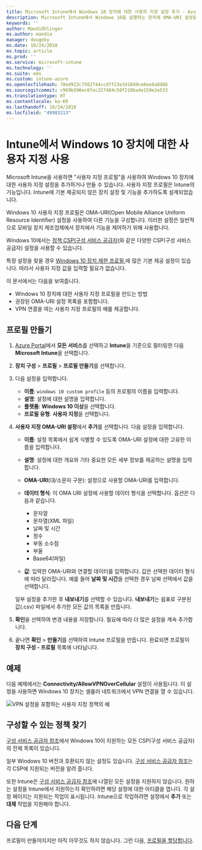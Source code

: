 ```yaml
---
title: Microsoft Intune에서 Windows 10 장치에 대한 사용자 지정 설정 추가 - Azure | Microsoft Docs
description: Microsoft Intune에서 Windows 10을 실행하는 장치에 OMA-URI 설정을 사용하려면 사용자 지정 프로필을 추가하거나 만듭니다. 사용자 지정 프로필을 사용하여 사용자 지정 설정을 추가합니다.
keywords: ''
author: MandiOhlinger
ms.author: mandia
manager: dougeby
ms.date: 10/24/2018
ms.topic: article
ms.prod: ''
ms.service: microsoft-intune
ms.technology: ''
ms.suite: ems
ms.custom: intune-azure
ms.openlocfilehash: 78ed923c7502744ccd7f23e341049ce8ee8a8d86
ms.sourcegitcommit: c969b596ec0fec227484c50f210ba4e159e2e533
ms.translationtype: HT
ms.contentlocale: ko-KR
ms.lasthandoff: 10/24/2018
ms.locfileid: "49983213"
---
```

# <a name="use-custom-settings-for-windows-10-devices-in-intune"></a>Intune에서 Windows 10 장치에 대한 사용자 지정 사용

Microsoft Intune을 사용하면 "사용자 지정 프로필"을 사용하여 Windows 10 장치에 대한 사용자 지정 설정을 추가하거나 만들 수 있습니다. 사용자 지정 프로필은 Intune의 기능입니다. Intune에 기본 제공되지 않은 장치 설정 및 기능을 추가하도록 설계되었습니다.

Windows 10 사용자 지정 프로필은 OMA-URI(Open Mobile Alliance Uniform Resource Identifier) 설정을 사용하여 다른 기능을 구성합니다. 이러한 설정은 일반적으로 모바일 장치 제조업체에서 장치에서 기능을 제어하기 위해 사용합니다. 

Windows 10에서는 [정책 CSP(구성 서비스 공급자)](https://technet.microsoft.com/itpro/windows/manage/how-it-pros-can-use-configuration-service-providers)와 같은 다양한 CSP(구성 서비스 공급자) 설정을 사용할 수 있습니다.

특정 설정을 찾을 경우 [Windows 10 장치 제한 프로필 ](device-restrictions-windows-10.md)에 많은 기본 제공 설정이 있습니다. 따라서 사용자 지정 값을 입력할 필요가 없습니다.

이 문서에서는 다음을 보여줍니다.

- Windows 10 장치에 대한 사용자 지정 프로필을 만드는 방법
- 권장된 OMA-URI 설정 목록을 포함합니다.
- VPN 연결을 여는 사용자 지정 프로필의 예를 제공합니다.

## <a name="create-the-profile"></a>프로필 만들기

1. [Azure Portal](https://portal.azure.com)에서 **모든 서비스**를 선택하고 **Intune**을 기준으로 필터링한 다음 **Microsoft Intune**을 선택합니다.
2. **장치 구성** > **프로필** > **프로필 만들기**를 선택합니다.
3. 다음 설정을 입력합니다.

    - **이름**: `windows 10 custom profile` 등의 프로필의 이름을 입력합니다.
    - **설명**: 설정에 대한 설명을 입력합니다.
    - **플랫폼**: **Windows 10 이상**을 선택합니다.
    - **프로필 유형**: **사용자 지정**을 선택합니다.

4. **사용자 지정 OMA-URI 설정**에서 **추가**를 선택합니다. 다음 설정을 입력합니다.

    - **이름**: 설정 목록에서 쉽게 식별할 수 있도록 OMA-URI 설정에 대한 고유한 이름을 입력합니다.
    - **설명**: 설정에 대한 개요와 기타 중요한 모든 세부 정보를 제공하는 설명을 입력합니다.
    - **OMA-URI**(대/소문자 구분): 설정으로 사용할 OMA-URI를 입력합니다.
    - **데이터 형식**: 이 OMA URI 설정에 사용할 데이터 형식을 선택합니다. 옵션은 다음과 같습니다.

        - 문자열
        - 문자열(XML 파일)
        - 날짜 및 시간
        - 정수
        - 부동 소수점
        - 부울
        - Base64(파일)

    - **값**: 입력한 OMA-URI와 연결할 데이터를 입력합니다. 값은 선택한 데이터 형식에 따라 달라집니다. 예를 들어 **날짜 및 시간**을 선택한 경우 날짜 선택에서 값을 선택합니다.

    일부 설정을 추가한 후 **내보내기**를 선택할 수 있습니다. **내보내기**는 쉼표로 구분된 값(.csv) 파일에서 추가한 모든 값의 목록을 만듭니다.

5. **확인**을 선택하여 변경 내용을 저장합니다. 필요에 따라 더 많은 설정을 계속 추가합니다.
6. 끝나면 **확인** > **만들기**를 선택하여 Intune 프로필을 만듭니다. 완료되면 프로필이 **장치 구성 - 프로필** 목록에 나타납니다.

## <a name="example"></a>예제

다음 예제에서는 **Connectivity/AllowVPNOverCellular** 설정이 사용됩니다. 이 설정을 사용하면 Windows 10 장치는 셀룰러 네트워크에서 VPN 연결을 열 수 있습니다.

![VPN 설정을 포함하는 사용자 지정 정책의 예](./media/custom-policy-example.png)

## <a name="find-the-policies-you-can-configure"></a>구성할 수 있는 정책 찾기

[구성 서비스 공급자 참조](https://msdn.microsoft.com/windows/hardware/commercialize/customize/mdm/configuration-service-provider-reference)에서 Windows 10이 지원하는 모든 CSP(구성 서비스 공급자)의 전체 목록이 있습니다.

일부 Windows 10 버전과 호환되지 않는 설정도 있습니다. [구성 서비스 공급자 참조](https://msdn.microsoft.com/windows/hardware/commercialize/customize/mdm/configuration-service-provider-reference)는 각 CSP에 지원되는 버전을 알려 줍니다.

또한 Intune은 [구성 서비스 공급자 참조](https://msdn.microsoft.com/windows/hardware/commercialize/customize/mdm/configuration-service-provider-reference)에 나열된 모든 설정을 지원하지 않습니다. 원하는 설정을 Intune에서 지원하는지 확인하려면 해당 설정에 대한 아티클을 엽니다. 각 설정 페이지는 지원되는 작업이 표시됩니다. Intune으로 작업하려면 설정에서 **추가** 또는 **대체** 작업을 지원해야 합니다.

## <a name="next-steps"></a>다음 단계

프로필이 만들어지지만 아직 아무것도 하지 않습니다. 그런 다음, [프로필을 할당합니다](device-profile-assign.md).
